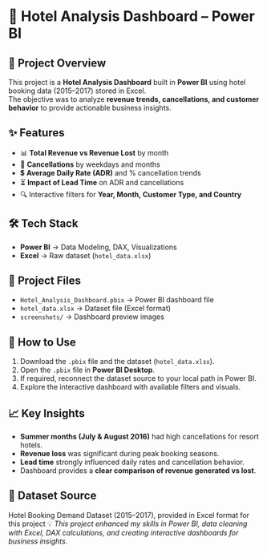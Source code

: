 # 🏨 Hotel Analysis Dashboard – Power BI

## 📌 Project Overview
This project is a **Hotel Analysis Dashboard** built in **Power BI** using hotel booking data (2015–2017) stored in Excel.  
The objective was to analyze **revenue trends, cancellations, and customer behavior** to provide actionable business insights.  

## ✨ Features
- 📊 **Total Revenue vs Revenue Lost** by month  
- 📅 **Cancellations** by weekdays and months  
- 💲 **Average Daily Rate (ADR)** and % cancellation trends  
- ⏳ **Impact of Lead Time** on ADR and cancellations  
- 🔍 Interactive filters for **Year, Month, Customer Type, and Country**  

## 🛠 Tech Stack
- **Power BI** → Data Modeling, DAX, Visualizations  
- **Excel** → Raw dataset (`hotel_data.xlsx`)  

## 📂 Project Files
- `Hotel_Analysis_Dashboard.pbix` → Power BI dashboard file  
- `hotel_data.xlsx` → Dataset file (Excel format)  
- `screenshots/` → Dashboard preview images  

## 🚀 How to Use
1. Download the `.pbix` file and the dataset (`hotel_data.xlsx`).  
2. Open the `.pbix` file in **Power BI Desktop**.  
3. If required, reconnect the dataset source to your local path in Power BI.  
4. Explore the interactive dashboard with available filters and visuals.  

## 📈 Key Insights
- **Summer months (July & August 2016)** had high cancellations for resort hotels.  
- **Revenue loss** was significant during peak booking seasons.  
- **Lead time** strongly influenced daily rates and cancellation behavior.  
- Dashboard provides a **clear comparison of revenue generated vs lost**.  

## 🔗 Dataset Source
Hotel Booking Demand Dataset (2015–2017), provided in Excel format for this project
💡 *This project enhanced my skills in Power BI, data cleaning with Excel, DAX calculations, and creating interactive dashboards for business insights.*  


